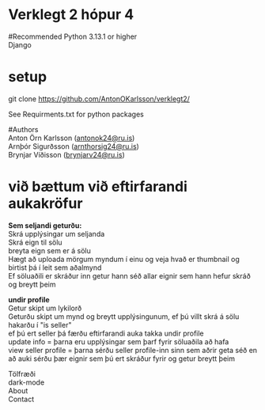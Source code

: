 # Verklegt 2 hópur 4

#Recommended
Python 3.13.1 or higher <br>
Django

# setup
git clone https://github.com/AntonOKarlsson/verklegt2/ <br>

See Requirments.txt for python packages


#Authors <br>
Anton Örn Karlsson (antonok24@ru.is) <br>
Arnþór Sigurðsson  (arnthorsig24@ru.is) <br>
Brynjar Víðisson (brynjarv24@ru.is) <br>


# við bættum við eftirfarandi aukakröfur
<b>Sem seljandi geturðu: </b><br>
Skrá upplýsingar um seljanda<br>
Skrá eign til sölu<br>
breyta eign sem er á sölu<br>
Hægt að uploada mörgum myndum í einu og veja hvað er thumbnail og birtist þá í leit sem aðalmynd<br>
Ef söluaðili er skráður inn getur hann séð allar eignir sem hann hefur skráð og breytt þeim<br>

<b>undir profile</b><br>
Getur skipt um lykilorð<br>
Geturðu skipt um mynd og breytt upplýsingunum, ef þú villt skrá á sölu hakarðu í "is seller"<br>
ef þú ert seller þá færðu eftirfarandi auka takka undir profile<br>
update info = þarna eru upplýsingar sem þarf fyrir söluaðila að hafa<br>
view seller profile = þarna sérðu seller profile-inn sinn sem aðrir geta séð en að auki sérðu þær eignir sem þú ert skráður fyrir og getur breytt þeim<br>


Tölfræði<br>
dark-mode<br>
About<br>
Contact<br>
